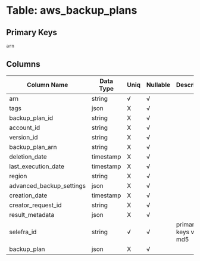 # Table: aws_backup_plans

## Primary Keys 

```
arn
```


## Columns 

|  Column Name   |  Data Type  | Uniq | Nullable | Description | 
|  ----  | ----  | ----  | ----  | ---- | 
| arn | string | √ | √ |  | 
| tags | json | X | √ |  | 
| backup_plan_id | string | X | √ |  | 
| account_id | string | X | √ |  | 
| version_id | string | X | √ |  | 
| backup_plan_arn | string | X | √ |  | 
| deletion_date | timestamp | X | √ |  | 
| last_execution_date | timestamp | X | √ |  | 
| region | string | X | √ |  | 
| advanced_backup_settings | json | X | √ |  | 
| creation_date | timestamp | X | √ |  | 
| creator_request_id | string | X | √ |  | 
| result_metadata | json | X | √ |  | 
| selefra_id | string | √ | √ | primary keys value md5 | 
| backup_plan | json | X | √ |  | 


